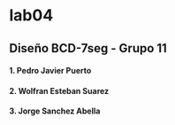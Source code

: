 # lab04

## Diseño BCD-7seg - Grupo 11

#### 1. Pedro Javier Puerto
#### 2. Wolfran Esteban Suarez
#### 3. Jorge Sanchez Abella

